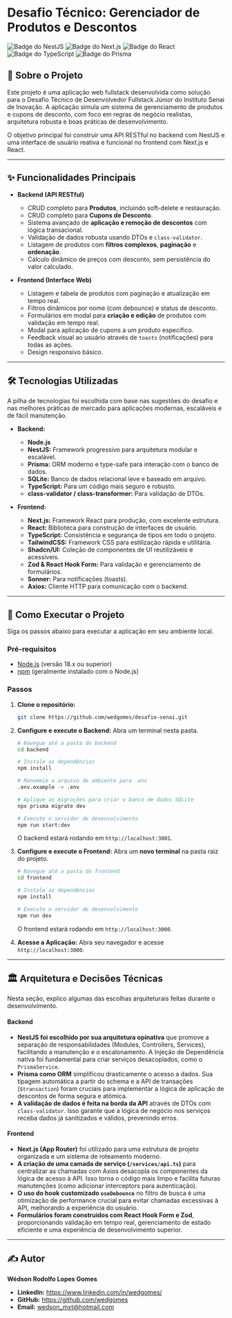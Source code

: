 # Desafio Técnico: Gerenciador de Produtos e Descontos

![Badge do NestJS](https://img.shields.io/badge/NestJS-E0234E?style=for-the-badge&logo=nestjs&logoColor=white)
![Badge do Next.js](https://img.shields.io/badge/Next.js-000000?style=for-the-badge&logo=nextdotjs&logoColor=white)
![Badge do React](https://img.shields.io/badge/React-20232A?style=for-the-badge&logo=react&logoColor=61DAFB)
![Badge do TypeScript](https://img.shields.io/badge/TypeScript-007ACC?style=for-the-badge&logo=typescript&logoColor=white)
![Badge do Prisma](https://img.shields.io/badge/Prisma-3982CE?style=for-the-badge&logo=Prisma&logoColor=white)

## 📖 Sobre o Projeto

Este projeto é uma aplicação web fullstack desenvolvida como solução para o Desafio Técnico de Desenvolvedor Fullstack Júnior do Instituto Senai de Inovação. A aplicação simula um sistema de gerenciamento de produtos e cupons de desconto, com foco em regras de negócio realistas, arquitetura robusta e boas práticas de desenvolvimento.

O objetivo principal foi construir uma API RESTful no backend com NestJS e uma interface de usuário reativa e funcional no frontend com Next.js e React.

---

## ✨ Funcionalidades Principais

-   **Backend (API RESTful)**
    -   CRUD completo para **Produtos**, incluindo soft-delete e restauração.
    -   CRUD completo para **Cupons de Desconto**.
    -   Sistema avançado de **aplicação e remoção de descontos** com lógica transacional.
    -   Validação de dados robusta usando DTOs e `class-validator`.
    -   Listagem de produtos com **filtros complexos**, **paginação** e **ordenação**.
    -   Cálculo dinâmico de preços com desconto, sem persistência do valor calculado.

-   **Frontend (Interface Web)**
    -   Listagem e tabela de produtos com paginação e atualização em tempo real.
    -   Filtros dinâmicos por nome (com debounce) e status de desconto.
    -   Formulários em modal para **criação e edição** de produtos com validação em tempo real.
    -   Modal para aplicação de cupons a um produto específico.
    -   Feedback visual ao usuário através de `toasts` (notificações) para todas as ações.
    -   Design responsivo básico.

---

## 🛠️ Tecnologias Utilizadas

A pilha de tecnologias foi escolhida com base nas sugestões do desafio e nas melhores práticas de mercado para aplicações modernas, escaláveis e de fácil manutenção.

-   **Backend:**
    -   **Node.js**
    -   **NestJS:** Framework progressivo para arquitetura modular e escalável.
    -   **Prisma:** ORM moderno e type-safe para interação com o banco de dados.
    -   **SQLite:** Banco de dados relacional leve e baseado em arquivo.
    -   **TypeScript:** Para um código mais seguro e robusto.
    -   **class-validator / class-transformer:** Para validação de DTOs.

-   **Frontend:**
    -   **Next.js:** Framework React para produção, com excelente estrutura.
    * **React:** Biblioteca para construção de interfaces de usuário.
    -   **TypeScript:** Consistência e segurança de tipos em todo o projeto.
    -   **TailwindCSS:** Framework CSS para estilização rápida e utilitária.
    -   **Shadcn/UI:** Coleção de componentes de UI reutilizáveis e acessíveis.
    -   **Zod & React Hook Form:** Para validação e gerenciamento de formulários.
    -   **Sonner:** Para notificações (toasts).
    -   **Axios:** Cliente HTTP para comunicação com o backend.

---

## 🚀 Como Executar o Projeto

Siga os passos abaixo para executar a aplicação em seu ambiente local.

### Pré-requisitos

-   [Node.js](https://nodejs.org/en/) (versão 18.x ou superior)
-   [npm](https://www.npmjs.com/) (geralmente instalado com o Node.js)

### Passos

1.  **Clone o repositório:**
    ```bash
    git clone https://github.com/wedgomes/desafio-senai.git
    ```

2.  **Configure e execute o Backend:**
    Abra um terminal nesta pasta.
    ```bash
    # Navegue até a pasta do backend
    cd backend

    # Instale as dependências
    npm install

    # Renomeie o arquivo de ambiente para .env
    .env.example -> .env

    # Aplique as migrações para criar o banco de dados SQLite
    npx prisma migrate dev

    # Execute o servidor de desenvolvimento
    npm run start:dev
    ```
    O backend estará rodando em `http://localhost:3001`.

3.  **Configure e execute o Frontend:**
    Abra um **novo terminal** na pasta raiz do projeto.
    ```bash
    # Navegue até a pasta do frontend
    cd frontend

    # Instale as dependências
    npm install

    # Execute o servidor de desenvolvimento
    npm run dev
    ```
    O frontend estará rodando em `http://localhost:3000`.

4.  **Acesse a Aplicação:**
    Abra seu navegador e acesse `http://localhost:3000`.

---

## 🏛️ Arquitetura e Decisões Técnicas

Nesta seção, explico algumas das escolhas arquiteturais feitas durante o desenvolvimento.

#### Backend
-   **NestJS foi escolhido por sua arquitetura opinativa** que promove a separação de responsabilidades (Modules, Controllers, Services), facilitando a manutenção e o escalonamento. A Injeção de Dependência nativa foi fundamental para criar serviços desacoplados, como o `PrismaService`.
-   **Prisma como ORM** simplificou drasticamente o acesso a dados. Sua tipagem automática a partir do schema e a API de transações (`$transaction`) foram cruciais para implementar a lógica de aplicação de descontos de forma segura e atômica.
-   **A validação de dados é feita na borda da API** através de DTOs com `class-validator`. Isso garante que a lógica de negócio nos serviços receba dados já sanitizados e válidos, prevenindo erros.

#### Frontend
-   **Next.js (App Router)** foi utilizado para uma estrutura de projeto organizada e um sistema de roteamento moderno.
-   **A criação de uma camada de serviço (`/services/api.ts`)** para centralizar as chamadas com Axios desacopla os componentes da lógica de acesso à API. Isso torna o código mais limpo e facilita futuras manutenções (como adicionar interceptors para autenticação).
-   **O uso do hook customizado `useDebounce`** no filtro de busca é uma otimização de performance crucial para evitar chamadas excessivas à API, melhorando a experiência do usuário.
-   **Formulários foram construídos com React Hook Form e Zod**, proporcionando validação em tempo real, gerenciamento de estado eficiente e uma experiência de desenvolvimento superior.

---

## ✍️ Autor

**Wédson Rodolfo Lopes Gomes**

-   **LinkedIn:** https://www.linkedin.com/in/wedgomes/
-   **GitHub:** https://github.com/wedgomes
-   **Email:** wedson_mxt@hotmail.com
